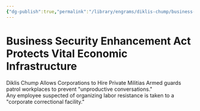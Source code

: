 ```yaml
---
{"dg-publish":true,"permalink":"/library/engrams/diklis-chump/business-security-enhancement-act-protects-vital-economic-infrastructure/","tags":["DC/Monopoly","DC/AS3"]}
---
```


# Business Security Enhancement Act Protects Vital Economic Infrastructure
Diklis Chump Allows Corporations to Hire Private Militias
Armed guards patrol workplaces to prevent "unproductive conversations."  
Any employee suspected of organizing labor resistance is taken to a "corporate correctional facility."
